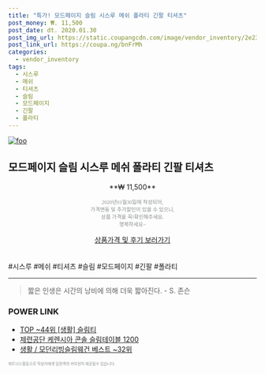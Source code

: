 ```yaml
--- 
title: "특가! 모드페이지 슬림 시스루 메쉬 폴라티 긴팔 티셔츠" 
post_money: ₩. 11,500 
post_date: dt. 2020.01.30 
post_img_url: https://static.coupangcdn.com/image/vendor_inventory/2e23/d50927cd35fd7ce30ecafdd77cbccabd4b674a62e4d7c70450a6a3344ba4.jpg 
post_link_url: https://coupa.ng/bnFrMh 
categories: 
  - vendor_inventory 
tags: 
  - 시스루 
  - 메쉬 
  - 티셔츠 
  - 슬림 
  - 모드페이지 
  - 긴팔 
  - 폴라티 
--- 
```

[![foo](https://static.coupangcdn.com/image/vendor_inventory/2e23/d50927cd35fd7ce30ecafdd77cbccabd4b674a62e4d7c70450a6a3344ba4.jpg)](https://coupa.ng/bnFrMh) 

## 모드페이지 슬림 시스루 메쉬 폴라티 긴팔 티셔츠 
<p style="text-align: center;">**₩ 11,500**</p> 
<p style="text-align: center;"><span style="color: #898c8f; font-family: Georgia,Times,serif; font-size: 0.75em;">2020년01월30일에 작성되어, <br>가격변동 및 추가할인이 있을 수 있으니,<br> 상품 가격을 꼭!확인해주세요.<br>행복하세요~</span> 
</p>	 
<div markdown="0" style="text-align: center;"><a href="https://coupa.ng/bnFrMh" class="btn btn--success">상품가격 및 후기 보러가기</a></div> 
<br><br> 
  #시스루 #메쉬 #티셔츠 #슬림 #모드페이지 #긴팔 #폴라티 
<hr> 

> 짧은 인생은 시간의 낭비에 의해 더욱 짧아진다. - S. 존슨   


### POWER LINK

* <a href="https://blog.naver.com/an0733/221789685322" target="_blank"> TOP ~44위 [생활] 슬림티</a>
* <a href="https://blog.naver.com/an0733/221785094316" target="_blank">제련공단 케렌시아 콘솔 슬림테이블 1200</a>
* <a href="https://blog.naver.com/santokki14/221788302096" target="_blank">생활 / 모던리빙슬림웨건 베스트 ~32위</a>

<span style="color: #898c8f; font-family: Georgia,Times,serif; font-size: 0.55em;">파트너스활동으로 작성자에게 일정액의 커미션이 제공될수 있습니다.</span> 
